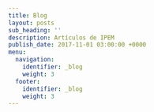 ```yaml
---
title: Blog
layout: posts
sub_heading: ''
description: Artículos de IPEM
publish_date: 2017-11-01 03:00:00 +0000
menu:
  navigation:
    identifier: _blog
    weight: 3
  footer:
    identifier: _blog
    weight: 3
---
```

